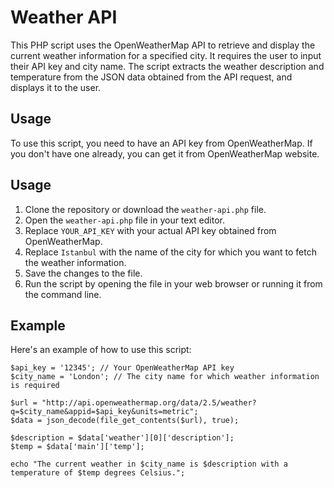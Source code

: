 # Weather API 

This PHP script uses the OpenWeatherMap API to retrieve and display the current weather information for a specified city. It requires the user to input their API key and city name. The script extracts the weather description and temperature from the JSON data obtained from the API request, and displays it to the user.

## Usage

To use this script, you need to have an API key from OpenWeatherMap. If you don't have one already, you can get it from OpenWeatherMap website.

## Usage

1. Clone the repository or download the `weather-api.php` file.
2. Open the `weather-api.php` file in your text editor.
3. Replace `YOUR_API_KEY` with your actual API key obtained from OpenWeatherMap.
4. Replace `Istanbul` with the name of the city for which you want to fetch the weather information.
5. Save the changes to the file.
6. Run the script by opening the file in your web browser or running it from the command line.

## Example

Here's an example of how to use this script:

```
$api_key = '12345'; // Your OpenWeatherMap API key
$city_name = 'London'; // The city name for which weather information is required

$url = "http://api.openweathermap.org/data/2.5/weather?q=$city_name&appid=$api_key&units=metric";
$data = json_decode(file_get_contents($url), true);

$description = $data['weather'][0]['description'];
$temp = $data['main']['temp'];

echo "The current weather in $city_name is $description with a temperature of $temp degrees Celsius.";
``` 

